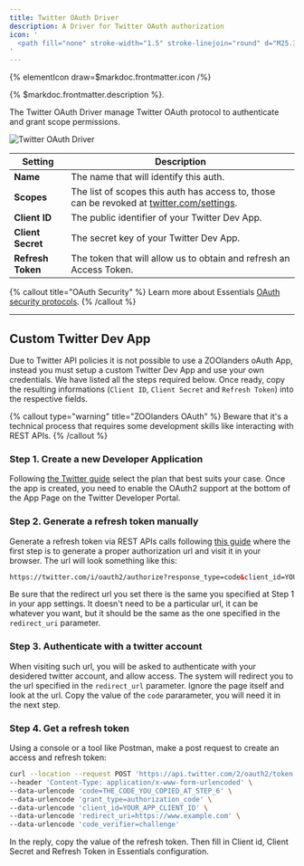 ```yaml
---
title: Twitter OAuth Driver
description: A Driver for Twitter OAuth authorization
icon: '
  <path fill="none" stroke-width="1.5" stroke-linejoin="round" d="M25.338 9.696c.016.23.016.459.016.69 0 7.048-5.366 15.177-15.177 15.177v-.004A15.1 15.1 0 0 1 2 23.168a10.711 10.711 0 0 0 7.894-2.21 5.34 5.34 0 0 1-4.983-3.705c.8.154 1.624.122 2.408-.092a5.335 5.335 0 0 1-4.278-5.229v-.067a5.3 5.3 0 0 0 2.42.667 5.34 5.34 0 0 1-1.65-7.122 15.14 15.14 0 0 0 10.993 5.573 5.34 5.34 0 0 1 9.09-4.865 10.704 10.704 0 0 0 3.388-1.295 5.354 5.354 0 0 1-2.345 2.95A10.609 10.609 0 0 0 28 6.933a10.837 10.837 0 0 1-2.662 2.763Z"/>
'
---
```


{% elementIcon draw=$markdoc.frontmatter.icon /%}

{% $markdoc.frontmatter.description %}.

The Twitter OAuth Driver manage Twitter OAuth protocol to authenticate and grant scope permissions.

![Twitter OAuth Driver](/assets/ytp/auths/driver-twitter-oauth.webp)

| Setting | Description |
| ------- | ----------- |
| **Name** | The name that will identify this auth. |
| **Scopes** | The list of scopes this auth has access to, those can be revoked at [twitter.com/settings](https://twitter.com/settings/apps_and_sessions). |
| **Client ID** | The public identifier of your Twitter Dev App. |
| **Client Secret** | The secret key of your Twitter Dev App. |
| **Refresh Token** | The token that will allow us to obtain and refresh an Access Token. |

{% callout title="OAuth Security" %}
Learn more about Essentials [OAuth security protocols](/essentials-for-yootheme-pro/oauth-keys-secrets#security).
{% /callout %}

---

## Custom Twitter Dev App

Due to Twitter API policies it is not possible to use a ZOOlanders oAuth App, instead you must setup a custom Twitter Dev App and use your own credentials. We have listed all the steps required below. Once ready, copy the resulting informations (`Client ID`, `Client Secret` and `Refresh Token`) into the respective fields.

{% callout type="warning" title="ZOOlanders OAuth" %}
Beware that it's a technical process that requires some development skills like interacting with REST APIs.
{% /callout %}

### Step 1. Create a new Developer Application

Following [the Twitter guide](https://developer.twitter.com/en/docs/twitter-api/getting-started/getting-access-to-the-twitter-api) select the plan that best suits your case. Once the app is created, you need to enable the OAuth2 support at the bottom of the App Page on the Twitter Developer Portal.

### Step 2. Generate a refresh token manually

Generate a refresh token via REST APIs calls following [this guide](https://developer.twitter.com/en/docs/authentication/oauth-2-0/user-access-token) where the first step is to generate a proper authorization url and visit it in your browser. The url will look something like this:

```html
https://twitter.com/i/oauth2/authorize?response_type=code&client_id=YOUR_APP_CLIENT_ID&redirect_uri=https://www.example.com&scope=tweet.read%20users.read%20offline.access&state=state&code_challenge=challenge&code_challenge_method=plain
```

Be sure that the redirect url you set there is the same you specified at Step 1 in your app settings. It doesn't need to be a particular url, it can be whatever you want, but it should be the same as the one specified in the `redirect_uri` parameter.

### Step 3. Authenticate with a twitter account

When visiting such url, you will be asked to authenticate with your desidered twitter account, and allow access. The system will redirect you to the url specified in the `redirect_url` parameter. Ignore the page itself and look at the url. Copy the value of the `code` pararameter, you will need it in the next step.

### Step 4. Get a refresh token

Using a console or a tool like Postman, make a post request to create an access and refresh token:

```bash
curl --location --request POST 'https://api.twitter.com/2/oauth2/token' \
--header 'Content-Type: application/x-www-form-urlencoded' \
--data-urlencode 'code=THE_CODE_YOU_COPIED_AT_STEP_6' \
--data-urlencode 'grant_type=authorization_code' \
--data-urlencode 'client_id=YOUR_APP_CLIENT_ID' \
--data-urlencode 'redirect_uri=https://www.example.com' \
--data-urlencode 'code_verifier=challenge'
```

In the reply, copy the value of the refresh token. Then fill in Client id, Client Secret and Refresh Token in Essentials configuration.
